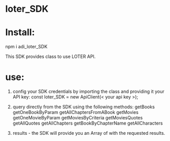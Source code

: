 # loter_SDK

# Install:
npm i adi_loter_SDK

This SDK provides class to use LOTER API.
# use:
1. config your SDK credentials by importing the class and providing it your API key: 
const loter_SDK = new ApiClient(< your api key >);
2. query directly from the SDK using the following methods:
getBooks
getOneBookByParam
getAllChaptersFromABook
getMovies
getOneMovieByParam
getMoviesByCriteria
getMoviesQuotes
getAllQuotes
getAllChapters
getBookByChapterName
getAllCharacters

3. results - the SDK will provide you an Array of with the requested results.